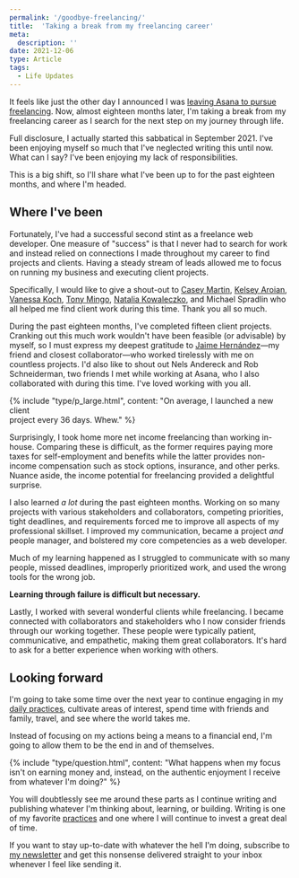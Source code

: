 ```yaml
---
permalink: '/goodbye-freelancing/'
title:  'Taking a break from my freelancing career'
meta: 
  description: ''
date: 2021-12-06
type: Article
tags:
  - Life Updates
---
```


It feels like just the other day I announced I was [leaving Asana to pursue freelancing](/goodbye-asana-hello-freelancing/). Now, almost eighteen months later, I'm taking a break from my freelancing career as I search for the next step on my journey through life.

Full disclosure, I actually started this sabbatical in September 2021. I've been enjoying myself so much that I've neglected writing this until now. What can I say? I've been enjoying my lack of responsibilities.

This is a big shift, so I'll share what I've been up to for the past eighteen months, and where I'm headed.

## Where I've been

Fortunately, I've had a successful second stint as a freelance web developer. One measure of "success" is that I never had to search for work and instead relied on connections I made throughout my career to find projects and clients. Having a steady stream of leads allowed me to focus on running my business and executing client projects.
  
Specifically, I would like to give a shout-out to [Casey Martin](https://www.play.studio/), [Kelsey Aroian](http://www.kelseyaroian.com/), [Vanessa Koch](https://www.vanessakoch.com/), [Tony Mingo](https://tonymingo.com/), [Natalia Kowaleczko](https://natiko.design/), and Michael Spradlin who all helped me find client work during this time. Thank you all so much.

During the past eighteen months, I've completed fifteen client projects. Cranking out this much work wouldn't have been feasible (or advisable) by myself, so I must express my deepest gratitude to [Jaime Hernández](https://jaime.one/)—my friend and closest collaborator—who worked tirelessly with me on countless projects. I'd also like to shout out Nels Andereck and Rob Schneiderman, two friends I met while working at Asana, who I also collaborated with during this time. I've loved working with you all.

{% include "type/p_large.html", content: "On average, I launched a new client<br>project every 36 days. Whew." %}

Surprisingly, I took home more net income freelancing than working in-house. Comparing these is difficult, as the former requires paying more taxes for self-employment and benefits while the latter provides non-income compensation such as stock options, insurance, and other perks. Nuance aside, the income potential for freelancing provided a delightful surprise.

I also learned _a lot_ during the past eighteen months. Working on so many projects with various stakeholders and collaborators, competing priorities, tight deadlines, and requirements forced me to improve all aspects of my professional skillset. I improved my communication, became a project _and_ people manager, and bolstered my core competencies as a web developer.



Much of my learning happened as I struggled to communicate with so many people, missed deadlines, improperly prioritized work, and used the wrong tools for the wrong job.

**Learning through failure is difficult but necessary.**

Lastly, I worked with several wonderful clients while freelancing. I became connected with collaborators and stakeholders who I now consider friends through our working together. These people were typically patient, communicative, and empathetic, making them great collaborators. It's hard to ask for a better experience when working with others.

## Looking forward

I'm going to take some time over the next year to continue engaging in my [daily practices](/practices/), cultivate areas of interest, spend time with friends and family, travel, and see where the world takes me.

Instead of focusing on my actions being a means to a financial end, I'm going to allow them to be the end in and of themselves.

{% include "type/question.html", content: "What happens when my focus isn't on earning money and, instead, on the authentic enjoyment I receive from whatever I'm doing?" %}

You will doubtlessly see me around these parts as I continue writing and publishing whatever I'm thinking about, learning, or building. Writing is one of my favorite [practices](/practices/) and one where I will continue to invest a great deal of time.

If you want to stay up-to-date with whatever the hell I'm doing, subscribe to [my newsletter](/subscribe) and get this nonsense delivered straight to your inbox whenever I feel like sending it.
